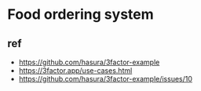 # Food ordering system

## ref
- https://github.com/hasura/3factor-example
- https://3factor.app/use-cases.html
- https://github.com/hasura/3factor-example/issues/10